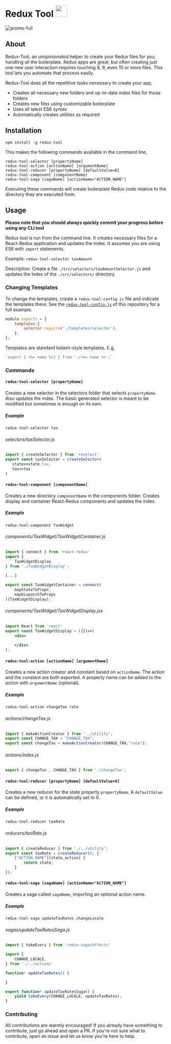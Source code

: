 <h1>Redux Tool
<img src="https://cloud.githubusercontent.com/assets/4268152/26364385/2af2943c-3fb2-11e7-84ce-ff3d792ea273.png" height="36">
</h1>

![promo-full](https://cloud.githubusercontent.com/assets/4268152/26363752/fecc6b14-3faf-11e7-9e93-a22c2a0ce73c.gif)

## About

Redux-Tool, an *unopinionated* helper to create your Redux files for you, handling all the boilerplate. Redux apps are great, but often creating just one new user interaction requires touching 8, 9, even 10 or more files. This tool lets you automate that process easily.

Redux-Tool does all the repetitive tasks necessary to create your app,
- Creates all necessary new folders and up-to-date index files for those folders
- Creates new files using customizable boilerplate
- Uses all latest ES6 syntax
- Automatically creates utilities as required

## Installation
`npm install -g redux-tool`

This makes the following commands available in the command line,

```
redux-tool-selector [propertyName]
redux-tool-action [actionName] [argumentName]
redux-tool-reducer [propertyName] [defaultValue=0]
redux-tool-component [componentName]
redux-tool-saga [sagaName] [actionName="ACTION_NAME"]
```

Executing these commands will create boilerplate Redux code relative to the directory they are executed from.

## Usage
**Please note that you should always quickly commit your progress before using any CLI tool**

Redux tool is run from the command line.
It creates necessary files for a React-Redux application and updates the index. 
It assumes you are using ES6 with `import` statements.

Example:
`redux-tool-selector taxAmount`
 
Description: Create a file `./src/selectors/taxAmountSelector.js` and updates the index of the `./src/selectors/` directory.
  
###  Changing Templates
To change the templates, create a `redux-tool-config.js` file and indicate the templates there. See the [`redux-tool-config.js`](redux-tool-config.js) of this repository for a full example.

```javascript
module.exports = {
    templates:{
        selector:require('./templates/selector'),
    },
};
```
 
Templates are standard lodash-style templates. E.g,
 ```javascript
`export { <%= name %>} } from './<%= name %>';`
```

### Commands
#### `redux-tool-selector [propertyName]`
Creates a new selector in the selectors folder that selects `propertyName`. Also updates the index. The basic generated selector is meant to be modified but sometimes is enough on its own.
##### Example
```
redux-tool-selector tax
```
###### selectors/taxSelector.js
```javascript
import { createSelector } from 'reselect'
export const taxSelector = createSelector(
   state=>state.tax,
   tax=>tax
)
```

#### `redux-tool-component [componentName]`
Creates a new directory `componentName` in the components folder. Creates display and container React-Redux components and updates the index.
##### Example
 ```
redux-tool-component TaxWidget
```
###### components/TaxWidget/TaxWidgetContainer.js

```javascript
import { connect } from 'react-redux'
import {
    TaxWidgetDisplay
} from './TaxWidgetDisplay';
   
[...]

export const TaxWidgetContainer = connect(
    mapStateToProps,
    mapDispatchToProps
)(TaxWidgetDisplay);
```

###### components/TaxWidget/TaxWidgetDisplay.jsx
```jsx harmony
import React from 'react'
export const TaxWidgetDisplay = ({})=>(
    <div>
        
    </div>
);
```

#### `redux-tool-action [actionName] [argumentName]`
Creates a new action creator and constant based on `actionName`. The action and the constant are both exported. A property name can be added to the action with `argumentName` (optional).
##### Example
 ```shell
redux-tool-action changeTax rate
```
###### actions/changeTax.js
```javascript
import { makeActionCreator } from '../utility';
export const CHANGE_TAX = "CHANGE_TAX";
export const changeTax = makeActionCreator(CHANGE_TAX,"rate");
```

###### actions/index.js
```javascript
export { changeTax , CHANGE_TAX } from './changeTax';
```

#### `redux-tool-reducer [propertyName] [defaultValue=0]`
Creates a new reducer for the state property `propertyName`. A `defaultValue` can be defined, or it is automatically set to 0.
##### Example
 ```
redux-tool-reducer taxRate
```
###### reducers/taxRate.js
```javascript
import { createReducer } from './../utility';
export const taxRate = createReducer(0, {
    ["ACTION_NAME"](state,action) {
        return state;
    }
});
```

#### `redux-tool-saga [sagaName] [actionName="ACTION_NAME"]`
Creates a saga called `sagaName`, importing an optional action name.
##### Example
```
redux-tool-saga updateTaxRates changeLocale
```

###### sagas/updateTaxRatesSaga.js
```javascript
import { takeEvery } from 'redux-saga/effects'

import {
    CHANGE_LOCALE,
} from './../actions'

function* updateTaxRates() {

}

export function* updateTaxRatesSaga() {
    yield takeEvery(CHANGE_LOCALE, updateTaxRates);
}
```


### Contributing
All contributions are warmly encouraged! If you already have something to contribute, just go ahead and open a PR.
If you're not sure what to contribute, open an issue and let us know you're here to help.

